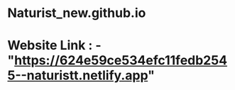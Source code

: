 # Naturist_new.github.io

# Website Link : - "https://624e59ce534efc11fedb2545--naturistt.netlify.app"
